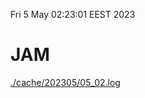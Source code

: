 Fri  5 May 02:23:01 EEST 2023
# JAM
<a href='./cache/202305/05_02.log'>./cache/202305/05_02.log</a>
